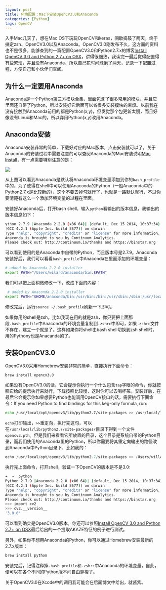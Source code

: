 ```yaml
---
layout: post
title: 环境配置：Mac下安装OpenCV3.0和Anaconda
categories: [Python]
tags: OpenCV
---
```


入手Mac几天了，想在Mac OS下玩玩OpenCV和keras，间歇捣鼓了两天，终于搞定zsh、OpenCV3.0以及Anaconda。OpenCV3.0刚发布不久，这方面的资料也不是很多，能够查到的一篇配置OpenCV3.0和Python2.7.x的博客[Install OpenCV 3.0 and Python 2.7+ on OSX](https://www.pyimagesearch.com/2015/06/15/install-opencv-3-0-and-python-2-7-on-osx/)，讲得很细致，我读完一遍后觉得配置得有些繁琐，并且没有Anaconda，所以自己花时间琢磨了两天，记录一下配置过程，方便自己和小伙伴们查阅。

## 为什么一定要用Anaconda

Anaconda是一个Python第三方模块合集，里面包含了很多常用的模块，并且它里面还自带了Python，所以安装好它后面可以省很多安装模块的麻烦。以前我在没有接触到Anaconda前用的都是Python(x,y)，但发觉那个包更新太慢，而且好像没有Linux和Mac的，所以弃用Python(x,y)改用Anaconda。

## Anaconda安装

Anaconda安装非常的简单，下载好对应的Mac版本，点击安装就可以了，关于Anaconda的安装过程中需要注意的可以查阅Anaconda的Mac安装说明[Mac Install](http://docs.continuum.io/anaconda/install.html)，有一点需要特别注意的是：

![](http://docs.continuum.io/_images/pathoption.png)

从上图可以看到Anaconda是默认将Anaconda环境变量添加到你的`bash_profile`中的，为了使得在shell中可以使用Anaconda的Python（一般Anaconda中的Python2.7.x是比较新的），这个不要去掉勾就行了，也就是一路默认就行，不过你要清楚有这么一个添加环境变量的过程在里面。

安装好Anaconda后，打开bash shell，输入`python`看输出的版本信息，我输出的版本信息如下：

```sh
ython 2.7.9 |Anaconda 2.2.0 (x86_64)| (default, Dec 15 2014, 10:37:34)
[GCC 4.2.1 (Apple Inc. build 5577)] on darwin
Type "help", "copyright", "credits" or "license" for more information.
Anaconda is brought to you by Continuum Analytics.
Please check out: http://continuum.io/thanks and https://binstar.org
```

可以看到使用的是Anaconda中自带的Python，而且版本号是2.7.9。Anaconda安装好后，我们可以看看`bash_profile`中Anaconda在里面添加的环境变量：

```sh
# added by Anaconda 2.2.0 installer
export PATH="/Users/wilard/anaconda/bin:$PATH"
```

我们可以把上面稍微修改一下，改成下面的内容：

```sh
 # added by Anaconda 2.2.0 installer
export PATH="$HOME/anaconda/bin:/usr/bin:/bin:/usr/sbin:/sbin:/usr/local/bin    :$PATH"
```

修改完后，运行`source ~/.bash_profile`刷新一下即可。

如果你用的shell是zsh，比如我现在用的就是zsh，你只要把上面那段`.bash_profile`中Anaconda的环境变量复制到`.zshrc`中即可，如果`.zshrc`文件不存在，建立一个就是了，这样如果你将shell由bash shell切换到zsh shell时，用的Pythony也是Anacanda的了。

## 安装OpenCV3.0

OpenCV3.0采用Homebrew安装非常的简单，直接执行下面命令：

```sh
brew install opencv3.0
```

如果没有OpenCV3.0的话，它会提示你执行一个什么包含`tap`字眼的命令，你就按照它给的提示执行来就行，下载按照比较慢，这时你可以去喝杯茶。安装好后，在最后它会提示你如果想要Python也能调用OpenCV接口的话，需要执行下面命令：If you need Python to find bindings for this keg-only formula, run:

```sh
echo /usr/local/opt/opencv3/lib/python2.7/site-packages >> /usr/local/lib/python2.7/site-packages/opencv3.pth
```

`echo`打印输出，`>>`重定向，执行完这句，可以在`/usr/local/lib/python2.7/site-packages/`目录下得到一个文件`opencv3.pth`。但是我们来看看它所放置的目录，这个目录是系统自带的Python目录，而我们使用的Anaconda里的Python，所以你需要将其重定向输出的路径改到Anaconda中Python目录下，比如我的：

```python
echo /usr/local/opt/opencv3/lib/python2.7/site-packages >> /Users/willard/anaconda/lib/python2.7/site-packages/opencv3.pth
```

执行完上面命令，打开shell，验证一下OpenCV的版本是不是3.0:

```sh
➜  ~  python
Python 2.7.9 |Anaconda 2.2.0 (x86_64)| (default, Dec 15 2014, 10:37:34)
[GCC 4.2.1 (Apple Inc. build 5577)] on darwin
Type "help", "copyright", "credits" or "license" for more information.
Anaconda is brought to you by Continuum Analytics.
Please check out: http://continuum.io/thanks and https://binstar.org
>>> import cv2
>>> cv2.__version__
'3.0.0'
```

可以看到确实是OpenCV3.0版本，你还可以参照[Install OpenCV 3.0 and Python 2.7+ on OSX](https://www.pyimagesearch.com/2015/06/15/install-opencv-3-0-and-python-2-7-on-osx/)最后给出的一个提取AKAZE特征的例子进行测试。

另外，如果你不想用Anaconda的Python，你可以通过Homebrew安装最新的2.7.x版本：

```sh
brew install python
```

安装完后，记得注释掉`.bash_profile`和`.zshrc`中Anaconda的环境变量，自此，便可以在各个不同的Python版本间自由穿梭了。

关于OpenCV3.0在Xcode中的调用我可能会在后面博文中给出，就酱紫。
